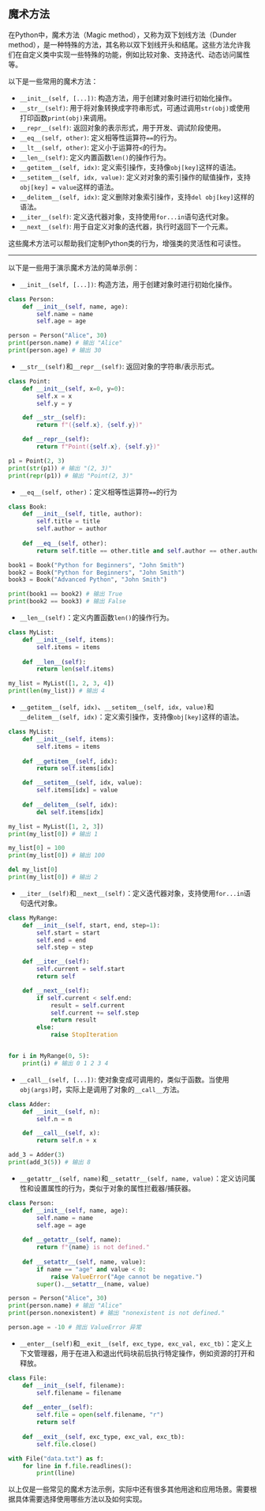 ## 魔术方法

在Python中，魔术方法（Magic method），又称为双下划线方法（Dunder method），是一种特殊的方法，其名称以双下划线开头和结尾。这些方法允许我们在自定义类中实现一些特殊的功能，例如比较对象、支持迭代、动态访问属性等。

以下是一些常用的魔术方法：

- `__init__(self, [...])`: 构造方法，用于创建对象时进行初始化操作。
- `__str__(self)`: 用于将对象转换成字符串形式，可通过调用`str(obj)`或使用打印函数`print(obj)`来调用。
- `__repr__(self)`: 返回对象的表示形式，用于开发、调试阶段使用。
- `__eq__(self, other)`: 定义相等性运算符`==`的行为。
- `__lt__(self, other)`: 定义小于运算符`<`的行为。
- `__len__(self)`: 定义内置函数`len()`的操作行为。
- `__getitem__(self, idx)`: 定义索引操作，支持像`obj[key]`这样的语法。
- `__setitem__(self, idx, value)`: 定义对对象的索引操作的赋值操作，支持`obj[key] = value`这样的语法。
- `__delitem__(self, idx)`: 定义删除对象索引操作，支持`del obj[key]`这样的语法。
- `__iter__(self)`: 定义迭代器对象，支持使用`for...in`语句迭代对象。
- `__next__(self)`: 用于自定义对象的迭代器，执行时返回下一个元素。

这些魔术方法可以帮助我们定制Python类的行为，增强类的灵活性和可读性。

---

以下是一些用于演示魔术方法的简单示例：

- `__init__(self, [...])`: 构造方法，用于创建对象时进行初始化操作。

```python
class Person:
    def __init__(self, name, age):
        self.name = name
        self.age = age

person = Person("Alice", 30)
print(person.name) # 输出 "Alice"
print(person.age) # 输出 30
```

- `__str__(self)`和`__repr__(self)`: 返回对象的字符串/表示形式。

```python
class Point:
    def __init__(self, x=0, y=0):
        self.x = x
        self.y = y

    def __str__(self):
        return f"({self.x}, {self.y})"

    def __repr__(self):
        return f"Point({self.x}, {self.y})"

p1 = Point(2, 3)
print(str(p1)) # 输出 "(2, 3)"
print(repr(p1)) # 输出 "Point(2, 3)"
```

- `__eq__(self, other)`：定义相等性运算符`==`的行为

```python
class Book:
    def __init__(self, title, author):
        self.title = title
        self.author = author
        
    def __eq__(self, other):
        return self.title == other.title and self.author == other.author

book1 = Book("Python for Beginners", "John Smith")
book2 = Book("Python for Beginners", "John Smith")
book3 = Book("Advanced Python", "John Smith")

print(book1 == book2) # 输出 True
print(book2 == book3) # 输出 False
```

- `__len__(self)`：定义内置函数`len()`的操作行为。

```python
class MyList:
    def __init__(self, items):
        self.items = items
        
    def __len__(self):
        return len(self.items)

my_list = MyList([1, 2, 3, 4])
print(len(my_list)) # 输出 4
```

- `__getitem__(self, idx)`、`__setitem__(self, idx, value)`和`__delitem__(self, idx)`：定义索引操作，支持像`obj[key]`这样的语法。

```python
class MyList:
    def __init__(self, items):
        self.items = items
        
    def __getitem__(self, idx):
        return self.items[idx]

    def __setitem__(self, idx, value):
        self.items[idx] = value
    
    def __delitem__(self, idx):
        del self.items[idx]

my_list = MyList([1, 2, 3])
print(my_list[0]) # 输出 1

my_list[0] = 100
print(my_list[0]) # 输出 100

del my_list[0]
print(my_list[0]) # 输出 2
```

- `__iter__(self)`和`__next__(self)`：定义迭代器对象，支持使用`for...in`语句迭代对象。

```python
class MyRange:
    def __init__(self, start, end, step=1):
        self.start = start
        self.end = end
        self.step = step

    def __iter__(self):
        self.current = self.start
        return self

    def __next__(self):
        if self.current < self.end:
            result = self.current
            self.current += self.step
            return result
        else:
            raise StopIteration


for i in MyRange(0, 5):
    print(i) # 输出 0 1 2 3 4
```

- `__call__(self, [...])`: 使对象变成可调用的，类似于函数。当使用`obj(args)`时，实际上是调用了对象的`__call__`方法。

```python
class Adder:
    def __init__(self, n):
        self.n = n

    def __call__(self, x):
        return self.n + x

add_3 = Adder(3)
print(add_3(5)) # 输出 8
```

- `__getattr__(self, name)`和`__setattr__(self, name, value)`：定义访问属性和设置属性的行为，类似于对象的属性拦截器/捕获器。

```python
class Person:
    def __init__(self, name, age):
        self.name = name
        self.age = age
        
    def __getattr__(self, name):
        return f"{name} is not defined."
    
    def __setattr__(self, name, value):
        if name == "age" and value < 0:
            raise ValueError("Age cannot be negative.")
        super().__setattr__(name, value)

person = Person("Alice", 30)
print(person.name) # 输出 "Alice"
print(person.nonexistent) # 输出 "nonexistent is not defined."

person.age = -10 # 抛出 ValueError 异常
```

- `__enter__(self)`和`__exit__(self, exc_type, exc_val, exc_tb)`：定义上下文管理器，用于在进入和退出代码块前后执行特定操作，例如资源的打开和释放。

```python
class File:
    def __init__(self, filename):
        self.filename = filename
        
    def __enter__(self):
        self.file = open(self.filename, "r")
        return self
        
    def __exit__(self, exc_type, exc_val, exc_tb):
        self.file.close()

with File("data.txt") as f:
    for line in f.file.readlines():
        print(line)
```

以上仅是一些常见的魔术方法示例，实际中还有很多其他用途和应用场景。需要根据具体需要选择使用哪些方法以及如何实现。